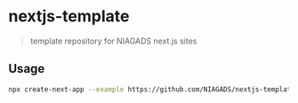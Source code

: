 # nextjs-template

> template repository for NIAGADS next.js sites

## Usage


```bash
npx create-next-app --example https://github.com/NIAGADS/nextjs-template <app_name>
```